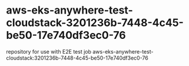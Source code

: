 # aws-eks-anywhere-test-cloudstack-3201236b-7448-4c45-be50-17e740df3ec0-76
repository for use with E2E test job aws-eks-anywhere-test-cloudstack:3201236b-7448-4c45-be50-17e740df3ec0-76
